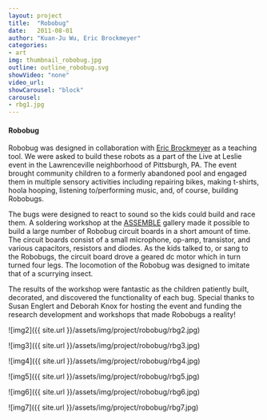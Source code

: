 ```yaml
---
layout: project
title:  "Robobug"
date:   2011-08-01
author: "Kuan-Ju Wu, Eric Brockmeyer"
categories:
- art
img: thumbnail_robobug.jpg
outline: outline_robobug.svg
showVideo: "none"
video_url:
showCarousel: "block"
carousel:
- rbg1.jpg
---
```

#### Robobug ####

<!-- ![img1]({{ site.url }}/assets/img/project/robobug/rbg1.jpg) -->

Robobug was designed in collaboration with [Eric Brockmeyer](http://ericbrockmeyer.com/Robobug) as a teaching tool. We were asked to build these robots as a part of the Live at Leslie event in the Lawrenceville neighborhood of Pittsburgh, PA. The event brought community children to a formerly abandoned pool and engaged them in multiple sensory activities including repairing bikes, making t-shirts, hoola hooping, listening to/performing music, and, of course, building Robobugs.

The bugs were designed to react to sound so the kids could build and race them. A soldering workshop at the [ASSEMBLE](http://assemblepgh.org/) gallery made it possible to build a large number of Robobug circuit boards in a short amount of time. The circuit boards consist of a small microphone, op-amp, transistor, and various capacitors, resistors and diodes. As the kids talked to, or sang to the Robobugs, the circuit board drove a geared dc motor which in turn turned four legs. The locomotion of the Robobug was designed to imitate that of a scurrying insect.

The results of the workshop were fantastic as the children patiently built, decorated, and discovered the functionality of each bug. Special thanks to Susan Englert and Deborah Knox for hosting the event and funding the research development and workshops that made Robobugs a reality!


![img2]({{ site.url }}/assets/img/project/robobug/rbg2.jpg)

![img3]({{ site.url }}/assets/img/project/robobug/rbg3.jpg)

![img4]({{ site.url }}/assets/img/project/robobug/rbg4.jpg)

![img5]({{ site.url }}/assets/img/project/robobug/rbg5.jpg)

![img6]({{ site.url }}/assets/img/project/robobug/rbg6.jpg)

![img7]({{ site.url }}/assets/img/project/robobug/rbg7.jpg)
